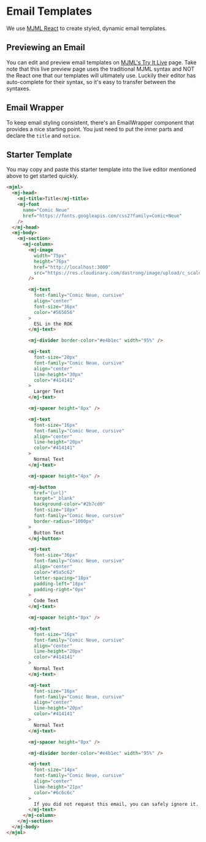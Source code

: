 # Email Templates

We use [MJML React](https://github.com/wix-incubator/mjml-react) to create styled, dynamic email templates.

## Previewing an Email

You can edit and preview email templates on [MJML's Try It Live](https://mjml.io/try-it-live) page. Take note that this live preview page uses the traditional MJML syntax and NOT the React one that our templates will ultimately use. Luckily their editor has auto-complete for their syntax, so it's easy to transfer between the syntaxes.

## Email Wrapper

To keep email styling consistent, there's an EmailWrapper component that provides a nice starting point. You just need to put the inner parts and declare the `title` and `notice`.

## Starter Template

You may copy and paste this starter template into the live editor mentioned above to get started quickly.

```html
<mjml>
  <mj-head>
    <mj-title>Title</mj-title>
    <mj-font
      name="Comic Neue"
      href="https://fonts.googleapis.com/css2?family=Comic+Neue"
    />
  </mj-head>
  <mj-body>
    <mj-section>
      <mj-column>
        <mj-image
          width="75px"
          height="76px"
          href="http://localhost:3000"
          src="https://res.cloudinary.com/dastrong/image/upload/c_scale,q_80,w_75/ESLintheROK/logo.png"
        />

        <mj-text
          font-family="Comic Neue, cursive"
          align="center"
          font-size="36px"
          color="#565656"
        >
          ESL in the ROK
        </mj-text>

        <mj-divider border-color="#e4b1ec" width="95%" />

        <mj-text
          font-size="20px"
          font-family="Comic Neue, cursive"
          align="center"
          line-height="30px"
          color="#414141"
        >
          Larger Text
        </mj-text>

        <mj-spacer height="8px" />

        <mj-text
          font-size="16px"
          font-family="Comic Neue, cursive"
          align="center"
          line-height="20px"
          color="#414141"
        >
          Normal Text
        </mj-text>

        <mj-spacer height="4px" />

        <mj-button
          href="{url}"
          target="_blank"
          background-color="#2b7cd0"
          font-size="18px"
          font-family="Comic Neue, cursive"
          border-radius="1000px"
        >
          Button Text
        </mj-button>

        <mj-text
          font-size="36px"
          font-family="Comic Neue, cursive"
          align="center"
          color="#5a5c62"
          letter-spacing="18px"
          padding-left="18px"
          padding-right="0px"
        >
          Code Text
        </mj-text>

        <mj-spacer height="8px" />

        <mj-text
          font-size="16px"
          font-family="Comic Neue, cursive"
          align="center"
          line-height="20px"
          color="#414141"
        >
          Normal Text
        </mj-text>

        <mj-text
          font-size="16px"
          font-family="Comic Neue, cursive"
          align="center"
          line-height="20px"
          color="#414141"
        >
          Normal Text
        </mj-text>

        <mj-spacer height="8px" />

        <mj-divider border-color="#e4b1ec" width="95%" />

        <mj-text
          font-size="14px"
          font-family="Comic Neue, cursive"
          align="center"
          line-height="21px"
          color="#6c6c6c"
        >
          If you did not request this email, you can safely ignore it.
        </mj-text>
      </mj-column>
    </mj-section>
  </mj-body>
</mjml>
```
